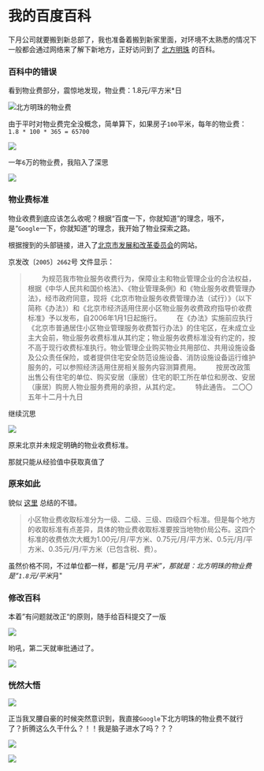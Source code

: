 # 我的百度百科

下月公司就要搬到新总部了，我也准备着搬到新家里面，对环境不太熟悉的情况下一般都会通过网络来了解下新地方，正好访问到了 [北方明珠](https://baike.baidu.com/item/%E5%8C%97%E6%96%B9%E6%98%8E%E7%8F%A0%E5%B0%8F%E5%8C%BA/108730) 的百科。

### 百科中的错误

看到物业费部分，震惊地发现，物业费：1.8元/平方米*日 

![北方明珠的物业费](https://0.z.wiki/autoupload/2022-08-22/3f99cd0bc88b4bc8b7aad63c7e47139f.image.png)


由于平时对物业费完全没概念，简单算下，如果房子`100`平米，每年的物业费：`1.8 * 100 * 365 = 65700`

![](https://5.z.wiki/autoupload/2022-08-22/679c0ace3e5d4d49908d2aa98ae7b038.image.png)


一年`6`万的物业费，我陷入了深思

![](https://8.z.wiki/autoupload/2022-08-22/f9864bab631149c58a861e6857af38e9.image.png)


### 物业费标准

物业收费到底应该怎么收呢？根据“百度一下，你就知道”的理念，哦不，是“`Google`一下，你就知道”的理念，我开始了物业探索之路。

根据搜到的头部链接，进入了[北京市发展和改革委员会](http://fgw.beijing.gov.cn/fgwzwgk/zcgk/bwqtwj/201912/t20191226_1505991.htm)的网站。

京发改〔`2005`〕`2662`号 文件显示：


> 　　为规范我市物业服务收费行为，保障业主和物业管理企业的合法权益，根据《中华人民共和国价格法》、《物业管理条例》和《物业服务收费管理办法》，经市政府同意，现将《北京市物业服务收费管理办法（试行）》（以下简称《办法》）和《北京市经济适用住房小区物业服务收费政府指导价收费标准》予以发布，自2006年1月1日起施行。
>　　在《办法》实施前应执行《北京市普通居住小区物业管理服务收费暂行办法》的住宅区，在未成立业主大会前，物业服务收费标准从其约定；物业服务收费标准没有约定的，按不高于现行收费标准执行。物业管理企业购买物业共用部位、共用设施设备及公众责任保险，或者提供住宅安全防范设施设备、消防设施设备运行维护服务的，可以参照经济适用住房相关服务内容测算费用。
　　按房改政策出售公有住宅的单位、购买安居（康居）住宅的职工所在单位和房改、安居（康居）购房人物业服务费用的承担，从其约定。
>　　特此通告。
> 二〇〇五年十二月十九日


继续沉思

![](https://8.z.wiki/autoupload/2022-08-22/f9864bab631149c58a861e6857af38e9.image.png)

原来北京并未规定明确的物业收费标准。


那就只能从经验值中获取真值了

### 原来如此

貌似 [这里](https://zhuanlan.zhihu.com/p/479115652) 总结的不错。

> 小区物业费收取标准分为一级、二级、三级、四级四个标准。但是每个地方的收取标准有点差异，具体的物业费收取标准要按当地物价局公布。这四个标准的收费依次大概为1.00元/月/平方米、0.75元/月/平方米、0.5元/月/平方米、0.35元/月/平方米（已包含税、费）。

虽然价格不同，不过单位都一样，都是“元/月*平米”，那就是：北方明珠的物业费是“`1.8`元/平米*月"

### 修改百科

本着”有问题就改正“的原则，随手给百科提交了一版

![](https://3.z.wiki/autoupload/2022-08-22/d30077e1723041a68c8293fbdcb55362.image.png)

哟吼，第二天就审批通过了。

<PhoneSnapshot url="https://6.z.wiki/autoupload/2022-08-22/1aea9f36256246ba8fedd6ebf82668fb.IMG_8089.PNG" title="百度百科" alt="百度百科" />

![](https://4.z.wiki/autoupload/2022-08-23/ed38929a23bc4a3fa07df7dce9b0c62a.image.png)


### 恍然大悟

![](https://5.z.wiki/autoupload/2022-08-22/17e20ff21842439bbe4264ea588c2e13.image.png)

正当我叉腰自豪的时候突然意识到，我直接`Google`下北方明珠的物业费不就行了？折腾这么久干什么？！！我是脑子进水了吗？？？

![](https://8.z.wiki/autoupload/2022-08-22/eb77e75f45c849aa84c3e842133af82c.image.png)

![](https://1.z.wiki/autoupload/2022-08-22/278aaa14a54a4bbfaf90e332c9032b41.image.png)